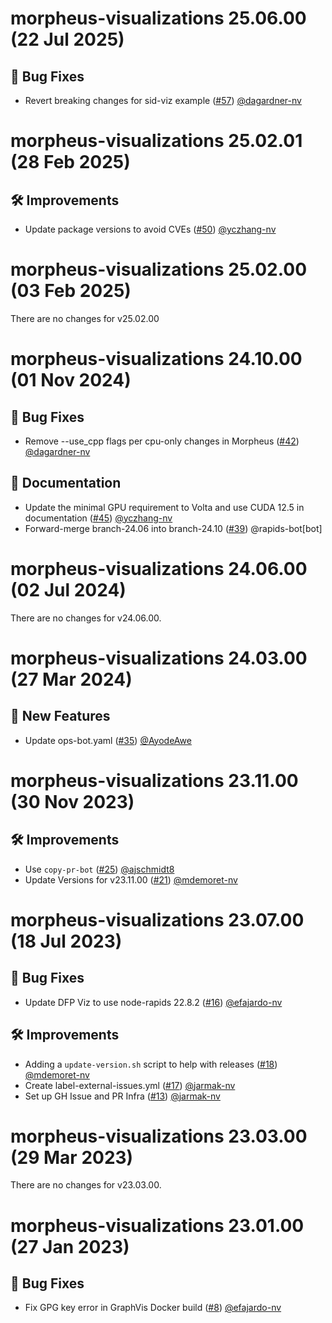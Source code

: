 # morpheus-visualizations 25.06.00 (22 Jul 2025)

## 🐛 Bug Fixes

- Revert breaking changes for sid-viz example ([#57](https://github.com/nv-morpheus/morpheus-visualizations/pull/57)) [@dagardner-nv](https://github.com/dagardner-nv)

# morpheus-visualizations 25.02.01 (28 Feb 2025)

## 🛠️ Improvements
- Update package versions to avoid CVEs ([#50](https://github.com/nv-morpheus/morpheus-visualizations/pull/50)) [@yczhang-nv](https://github.com/yczhang-nv)

# morpheus-visualizations 25.02.00 (03 Feb 2025)
There are no changes for v25.02.00

# morpheus-visualizations 24.10.00 (01 Nov 2024)

## 🐛 Bug Fixes

- Remove --use_cpp flags per cpu-only changes in Morpheus ([#42](https://github.com/nv-morpheus/morpheus-visualizations/pull/42)) [@dagardner-nv](https://github.com/dagardner-nv)

## 📖 Documentation

- Update the minimal GPU requirement to Volta and use CUDA 12.5 in documentation ([#45](https://github.com/nv-morpheus/morpheus-visualizations/pull/45)) [@yczhang-nv](https://github.com/yczhang-nv)
- Forward-merge branch-24.06 into branch-24.10 ([#39](https://github.com/nv-morpheus/morpheus-visualizations/pull/39)) @rapids-bot[bot]

# morpheus-visualizations 24.06.00 (02 Jul 2024)
There are no changes for v24.06.00.

# morpheus-visualizations 24.03.00 (27 Mar 2024)

## 🚀 New Features

- Update ops-bot.yaml ([#35](https://github.com/nv-morpheus/morpheus-visualizations/pull/35)) [@AyodeAwe](https://github.com/AyodeAwe)

# morpheus-visualizations 23.11.00 (30 Nov 2023)

## 🛠️ Improvements

- Use `copy-pr-bot` ([#25](https://github.com/nv-morpheus/morpheus-visualizations/pull/25)) [@ajschmidt8](https://github.com/ajschmidt8)
- Update Versions for v23.11.00 ([#21](https://github.com/nv-morpheus/morpheus-visualizations/pull/21)) [@mdemoret-nv](https://github.com/mdemoret-nv)

# morpheus-visualizations 23.07.00 (18 Jul 2023)

## 🐛 Bug Fixes

- Update DFP Viz to use node-rapids 22.8.2 ([#16](https://github.com/nv-morpheus/morpheus-visualizations/pull/16)) [@efajardo-nv](https://github.com/efajardo-nv)

## 🛠️ Improvements

- Adding a `update-version.sh` script to help with releases ([#18](https://github.com/nv-morpheus/morpheus-visualizations/pull/18)) [@mdemoret-nv](https://github.com/mdemoret-nv)
- Create label-external-issues.yml ([#17](https://github.com/nv-morpheus/morpheus-visualizations/pull/17)) [@jarmak-nv](https://github.com/jarmak-nv)
- Set up GH Issue and PR Infra ([#13](https://github.com/nv-morpheus/morpheus-visualizations/pull/13)) [@jarmak-nv](https://github.com/jarmak-nv)

# morpheus-visualizations 23.03.00 (29 Mar 2023)
There are no changes for v23.03.00.

# morpheus-visualizations 23.01.00 (27 Jan 2023)

## 🐛 Bug Fixes

- Fix GPG key error in GraphVis Docker build ([#8](https://github.com/nv-morpheus/morpheus-visualizations/pull/8)) [@efajardo-nv](https://github.com/efajardo-nv)

